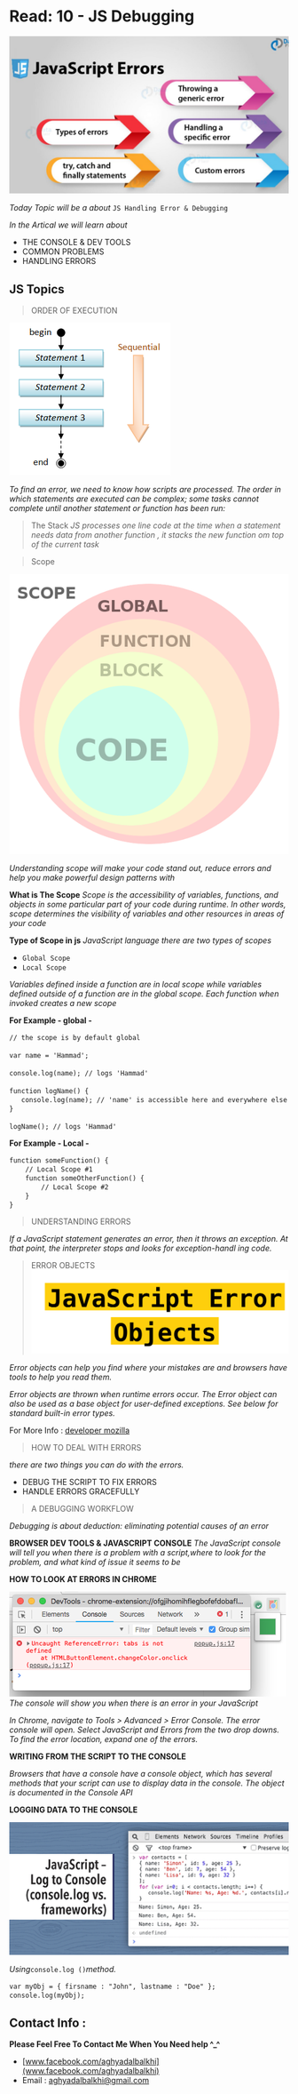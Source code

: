 # Read: 10 - JS Debugging

![ORDER](JavaScript-Errors-1280x720.jpg) 


*Today Topic will be a about* `JS Handling Error & Debugging`

*In the Artical we will learn about*
- THE CONSOLE & DEV TOOLS 
- COMMON PROBLEMS 
- HANDLING ERRORS 

## JS Topics

> ORDER OF EXECUTION 

![ORDER](Construct_Sequential.png) 

*To find  an error, we need to know how scripts are processed.
The order in which statements are executed can be complex; some tasks
cannot complete until another statement or function has been run:*

> The Stack 
*JS processes one line code at the time*
*when a statement needs data from another function , it stacks the new function om top of the current task*

> Scope

 ![scope](scope.png) 

 *Understanding scope will make your code stand out, reduce errors and help you make powerful design patterns with*

 **What is The Scope**
 *Scope is the accessibility of variables, functions, and objects in some particular part of your code during runtime. In other words, scope determines the visibility of variables and other resources in areas of your code*

 **Type of Scope in js**
 *JavaScript language there are two types of scopes*

 * `Global Scope`
 * `Local Scope`

 *Variables defined inside a function are in local scope while variables defined outside of a function are in the global scope. Each function when invoked creates a new scope*

 **For Example - global -**
 ```
 // the scope is by default global

var name = 'Hammad';

console.log(name); // logs 'Hammad'

function logName() {
    console.log(name); // 'name' is accessible here and everywhere else
}

logName(); // logs 'Hammad'

 ```

 **For Example - Local -**

```
function someFunction() {
    // Local Scope #1
    function someOtherFunction() {
        // Local Scope #2
    }
}
```
> UNDERSTANDING ERRORS

*If a JavaScript statement generates an error, then it throws an exception.*
*At that point, the interpreter stops and looks for exception-handl ing code.*

> ERROR OBJECTS 
![ErrorObjects](ErrorObjects.png) 

*Error objects can help you find where your mistakes are and browsers have tools to help you read them.*

*Error objects are thrown when runtime errors occur. The Error object can also be used as a base object for user-defined exceptions. See below for standard built-in error types.*

For More Info : [developer mozilla](https://developer.mozilla.org/en-US/docs/Web/JavaScript/Reference/Global_Objects/Error)

> HOW TO DEAL WITH ERRORS

*there are two things you can do with the errors.*

- DEBUG THE SCRIPT TO FIX ERRORS
- HANDLE ERRORS GRACEFULLY 

> A DEBUGGING WORKFLOW 

*Debugging is about deduction: eliminating potential causes of an error*

**BROWSER DEV TOOLS & JAVASCRIPT CONSOLE**
*The JavaScript console will tell you when there is a problem with a script,where to look for the problem, and what kind of issue it seems to be*

**HOW TO LOOK AT ERRORS IN CHROME**

![Errorinspect_popup](inspect_popup.png) 
*The console will show you when there is an error in your JavaScript*

*In Chrome, navigate to Tools > Advanced > Error Console. The error console will open. Select JavaScript and Errors from the two drop downs. To find the error location, expand one of the errors.*

**WRITING FROM THE SCRIPT TO THE CONSOLE**

*Browsers that have a console have a console object, which has several methods that your script can use to display data in the console.*
*The object is documented in the Console API*

**LOGGING DATA TO THE CONSOLE**

![LOGGINGCONSOLE](Javascript-Log-Console.png) 

*Using*`console.log ()`*method.* 

```
var myObj = { firsname : "John", lastname : "Doe" };
console.log(myObj);

```


## Contact Info : 
**Please Feel Free To Contact Me When You Need help ^_^**
* [www.facebook.com/aghyadalbalkhi](www.facebook.com/aghyadalbalkhi)
* Email : aghyadalbalkhi@gmail.com

